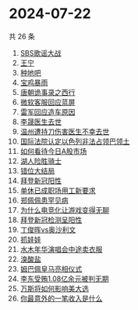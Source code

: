 # 2024-07-22

共 26 条

<!-- BEGIN ZHIHUSEARCH -->
<!-- 最后更新时间 Mon Jul 22 2024 20:19:00 GMT+0800 (China Standard Time) -->
1. [SBS歌谣大战](https://www.zhihu.com/search?q=SBS歌谣大战)
1. [王宁](https://www.zhihu.com/search?q=王宁)
1. [种地吧](https://www.zhihu.com/search?q=种地吧)
1. [宝鸡暴雨](https://www.zhihu.com/search?q=宝鸡暴雨)
1. [唐朝诡事录之西行](https://www.zhihu.com/search?q=唐朝诡事录之西行)
1. [微软客服回应蓝屏](https://www.zhihu.com/search?q=微软客服回应蓝屏)
1. [雷军回应造车原因](https://www.zhihu.com/search?q=雷军回应造车原因)
1. [李晟医生去世](https://www.zhihu.com/search?q=李晟医生去世)
1. [温州遭持刀伤害医生不幸去世](https://www.zhihu.com/search?q=温州遭持刀伤害医生不幸去世)
1. [国际法院认定以色列非法占领巴领土](https://www.zhihu.com/search?q=国际法院认定以色列非法占领巴领土)
1. [如何看待今日A股市场](https://www.zhihu.com/search?q=如何看待今日A股市场)
1. [湖人险胜骑士](https://www.zhihu.com/search?q=湖人险胜骑士)
1. [错位大结局](https://www.zhihu.com/search?q=错位大结局)
1. [拜登新冠阳性](https://www.zhihu.com/search?q=拜登新冠阳性)
1. [单休已成职场用工新要求](https://www.zhihu.com/search?q=单休已成职场用工新要求)
1. [郑佩佩患罕见病](https://www.zhihu.com/search?q=郑佩佩患罕见病)
1. [为什么电竞化让游戏变得无聊](https://www.zhihu.com/search?q=为什么电竞化让游戏变得无聊)
1. [拜登新冠检测呈阳性](https://www.zhihu.com/search?q=拜登新冠检测呈阳性)
1. [丁俊晖vs奥沙利文](https://www.zhihu.com/search?q=丁俊晖vs奥沙利文)
1. [抓娃娃](https://www.zhihu.com/search?q=抓娃娃)
1. [水木年华演唱会中途卖衣服](https://www.zhihu.com/search?q=水木年华演唱会中途卖衣服)
1. [溴酸盐](https://www.zhihu.com/search?q=溴酸盐)
1. [姆巴佩皇马亮相仪式](https://www.zhihu.com/search?q=姆巴佩皇马亮相仪式)
1. [李东受贿1.08亿余元被判无期](https://www.zhihu.com/search?q=李东受贿1.08亿余元被判无期)
1. [万斯将如何影响美大选](https://www.zhihu.com/search?q=万斯将如何影响美大选)
1. [你最意外的一笔收入是什么](https://www.zhihu.com/search?q=你最意外的一笔收入是什么)
<!-- END ZHIHUSEARCH -->
